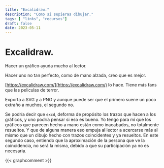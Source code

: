 ```yaml
---
title: "Excalidraw."
description: "Como si supieras dibujar."
tags: [ "links", "recursos"]
draft: false
date: 2023-05-11
---
```


 # Excalidraw.

Hacer un gráfico ayuda mucho al lector.

Hacer uno no tan perfecto, como de mano alzada, creo que es mejor.

[https://excalidraw.com/](https://excalidraw.com/) lo hace. Tiene más fans que las peliculas de terror.

Exporta a SVG  y a PNG y aunque puede ser que el primero suene un poco extraño a muchos, el segundo no.

Se podría decir que ```excd```,  deforma de propósito  los trazos que hacen a  los gráficos,  y uno podría pensar si eso es bueno.  Yo tengo para mí  que  los gráficos  que parecen hecho a mano  están como inacabados,  no totalmente resueltos. Y que de alguna manera eso empuja al lector  a acercarse más  al mismo  que un  dibujo hecho con trazos coincidentes  y ya resueltos.  En este segundo caso,  entiendo que la aproximación de la persona que ve la coincidencia, no será la misma, debido a que  su participación  ya no es necesaria. 

{{< graphcomment >}}
